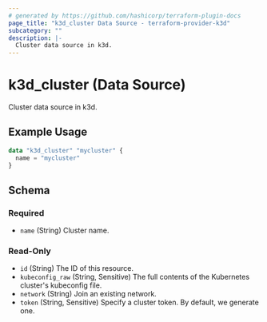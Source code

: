 ```yaml
---
# generated by https://github.com/hashicorp/terraform-plugin-docs
page_title: "k3d_cluster Data Source - terraform-provider-k3d"
subcategory: ""
description: |-
  Cluster data source in k3d.
---
```


# k3d_cluster (Data Source)

Cluster data source in k3d.

## Example Usage

```terraform
data "k3d_cluster" "mycluster" {
  name = "mycluster"
}
```

<!-- schema generated by tfplugindocs -->
## Schema

### Required

- `name` (String) Cluster name.

### Read-Only

- `id` (String) The ID of this resource.
- `kubeconfig_raw` (String, Sensitive) The full contents of the Kubernetes cluster's kubeconfig file.
- `network` (String) Join an existing network.
- `token` (String, Sensitive) Specify a cluster token. By default, we generate one.


